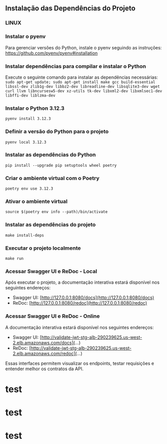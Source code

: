 ## Instalação das Dependências do Projeto

### LINUX

### Instalar o pyenv
Para gerenciar versões do Python, instale o pyenv seguindo as instruções:
https://github.com/pyenv/pyenv#installation

### Instalar dependências para compilar e instalar o Python
Execute o seguinte comando para instalar as dependências necessárias:
`sudo apt-get update; sudo apt-get install make gcc build-essential libssl-dev zlib1g-dev libbz2-dev libreadline-dev libsqlite3-dev wget curl llvm libncursesw5-dev xz-utils tk-dev libxml2-dev libxmlsec1-dev libffi-dev liblzma-dev`

### Instalar o Python 3.12.3
`pyenv install 3.12.3`

### Definir a versão do Python para o projeto
`pyenv local 3.12.3`

### Instalar as dependências do Python
`pip install --upgrade pip setuptools wheel poetry`

### Criar o ambiente virtual com o Poetry
`poetry env use 3.12.3`

### Ativar o ambiente virtual
`source $(poetry env info --path)/bin/activate`

### Instalar as dependências do projeto
`make install-deps`

### Executar o projeto localmente
`make run`

### Acessar Swagger UI e ReDoc - Local

Após executar o projeto, a documentação interativa estará disponível nos seguintes endereços:

- Swagger UI: [http://127.0.0.1:8080/docs](http://127.0.0.1:8080/docs)
- ReDoc: [http://127.0.0.1:8080/redoc](http://127.0.0.1:8080/redoc)

### Acessar Swagger UI e ReDoc - Online

A documentação interativa estará disponível nos seguintes endereços:

- Swagger UI: [http://validate-jwt-stg-alb-290239625.us-west-2.elb.amazonaws.com/docs](...)
- ReDoc: [http://validate-jwt-stg-alb-290239625.us-west-2.elb.amazonaws.com/redoc](...)

Essas interfaces permitem visualizar os endpoints, testar requisições e entender melhor os contratos da API.
# test
# test
# test
